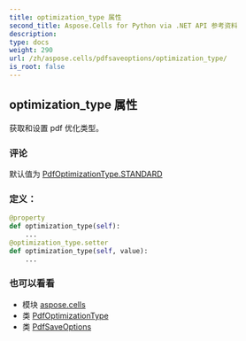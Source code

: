 ```yaml
---
title: optimization_type 属性
second_title: Aspose.Cells for Python via .NET API 参考资料
description:
type: docs
weight: 290
url: /zh/aspose.cells/pdfsaveoptions/optimization_type/
is_root: false
---
```

## optimization_type 属性

获取和设置 pdf 优化类型。

### 评论

默认值为 [PdfOptimizationType.STANDARD](/cells/python-net/zh/aspose.cells.rendering/pdfoptimizationtype#STANDARD)
### 定义：
```python
@property
def optimization_type(self):
    ...
@optimization_type.setter
def optimization_type(self, value):
    ...
```

### 也可以看看
* 模块 [aspose.cells](../../)
* 类 [PdfOptimizationType](/cells/python-net/zh/aspose.cells.rendering/pdfoptimizationtype)
* 类 [PdfSaveOptions](/cells/python-net/zh/aspose.cells/pdfsaveoptions)
